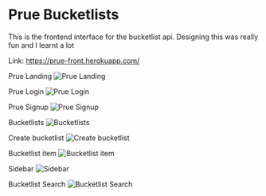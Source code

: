# Prue Bucketlists
This is the frontend interface for the bucketlist api. Designing this was really fun and I learnt a lot

Link: https://prue-front.herokuapp.com/

Prue Landing
![Prue Landing](http://i.imgur.com/bhOgW1l.jpg)


Prue Login
![Prue Login](http://i.imgur.com/MeQkvmF.png)


Prue Signup
![Prue Signup](http://i.imgur.com/k5KdqSX.png)


Bucketlists
![Bucketlists](http://i.imgur.com/JU9kWen.png)


Create bucketlist
![Create bucketlist](http://i.imgur.com/HsXVXHU.png)


Bucketlist item
![Bucketlist item](http://i.imgur.com/xHpZCYE.png)


Sidebar
![Sidebar](http://i.imgur.com/Dys901n.png)


Bucketlist Search
![Bucketlist Search](http://i.imgur.com/wxDDOUP.png)





